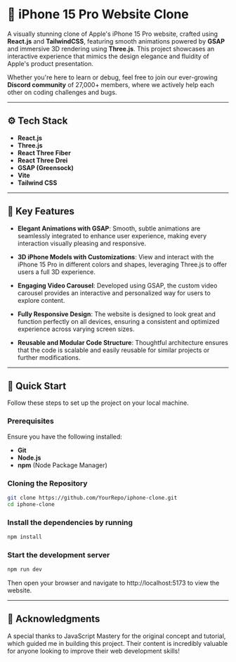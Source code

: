 # 📱 iPhone 15 Pro Website Clone

A visually stunning clone of Apple's iPhone 15 Pro website, crafted using **React.js** and **TailwindCSS**, featuring smooth animations powered by **GSAP** and immersive 3D rendering using **Three.js**. This project showcases an interactive experience that mimics the design elegance and fluidity of Apple's product presentation.

Whether you're here to learn or debug, feel free to join our ever-growing **Discord community** of 27,000+ members, where we actively help each other on coding challenges and bugs.

---

## ⚙️ Tech Stack

- **React.js**
- **Three.js**
- **React Three Fiber**
- **React Three Drei**
- **GSAP (Greensock)**
- **Vite**
- **Tailwind CSS**

---

## 🔋 Key Features

- **Elegant Animations with GSAP**: Smooth, subtle animations are seamlessly integrated to enhance user experience, making every interaction visually pleasing and responsive.

- **3D iPhone Models with Customizations**: View and interact with the iPhone 15 Pro in different colors and shapes, leveraging Three.js to offer users a full 3D experience.

- **Engaging Video Carousel**: Developed using GSAP, the custom video carousel provides an interactive and personalized way for users to explore content.

- **Fully Responsive Design**: The website is designed to look great and function perfectly on all devices, ensuring a consistent and optimized experience across varying screen sizes.

- **Reusable and Modular Code Structure**: Thoughtful architecture ensures that the code is scalable and easily reusable for similar projects or further modifications.

---

## 🏃 Quick Start

Follow these steps to set up the project on your local machine.

### Prerequisites

Ensure you have the following installed:

- **Git**
- **Node.js**
- **npm** (Node Package Manager)

### Cloning the Repository

```bash
git clone https://github.com/YourRepo/iphone-clone.git
cd iphone-clone
```

### Install the dependencies by running

```bash
npm install
```

### Start the development server

```bash
npm run dev
```

Then open your browser and navigate to http://localhost:5173 to view the website.

---

## 🙌 Acknowledgments

A special thanks to JavaScript Mastery for the original concept and tutorial, which guided me in building this project. Their content is incredibly valuable for anyone looking to improve their web development skills!
